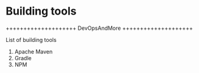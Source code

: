 # Building tools

++++++++++++++++++++ DevOpsAndMore ++++++++++++++++++++ 

List of building tools
1. Apache Maven
2. Gradle
3. NPM
